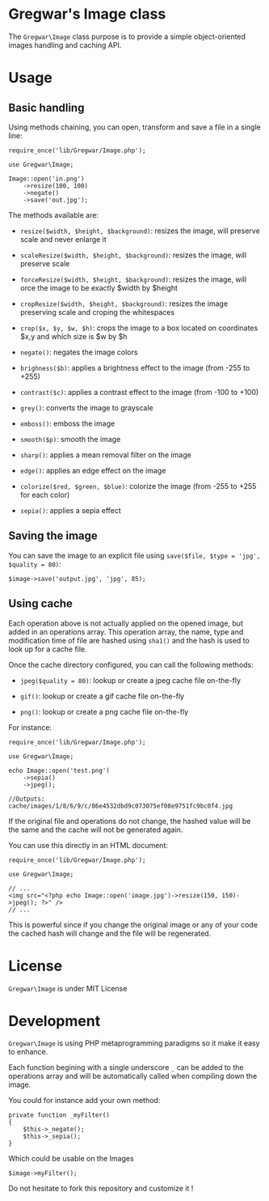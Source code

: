 Gregwar's Image class
=====================

The `Gregwar\Image` class purpose is to provide a simple object-oriented images handling and caching API.

Usage
=====

Basic handling
--------------

Using methods chaining, you can open, transform and save a file in a single line:

    require_once('lib/Gregwar/Image.php');

    use Gregwar\Image;

    Image::open('in.png')
        ->resize(100, 100)
        ->negate()
        ->save('out.jpg');

The methods available are:

* `resize($width, $height, $background)`: resizes the image, will preserve scale and never 
   enlarge it

* `scaleResize($width, $height, $background)`: resizes the image, will preserve scale

* `forceResize($width, $height, $background)`: resizes the image, will orce the image to 
   be exactly $width by $height

* `cropResize($width, $height, $background)`: resizes the image preserving scale and croping
  the whitespaces

* `crop($x, $y, $w, $h)`: crops the image to a box located on coordinates $x,y and
   which size is $w by $h

* `negate()`: negates the image colors

* `brighness($b)`: applies a brightness effect to the image (from -255 to +255)

* `contrast($c)`: applies a contrast effect to the image (from -100 to +100)

* `grey()`: converts the image to grayscale

* `emboss()`: emboss the image

* `smooth($p)`: smooth the image

* `sharp()`: applies a mean removal filter on the image

* `edge()`: applies an edge effect on the image

* `colorize($red, $green, $blue)`: colorize the image (from -255 to +255 for each color)

* `sepia()`: applies a sepia effect

Saving the image
----------------

You can save the image to an explicit file using `save($file, $type = 'jpg', $quality = 80)`:

    $image->save('output.jpg', 'jpg', 85);

Using cache
-----------

Each operation above is not actually applied on the opened image, but added in an operations
array. This operation array, the name, type and modification time of file are hashed using
`sha1()` and the hash is used to look up for a cache file.

Once the cache directory configured, you can call the following methods:

* `jpeg($quality = 80)`: lookup or create a jpeg cache file on-the-fly

* `gif()`: lookup or create a gif cache file on-the-fly

* `png()`: lookup or create a png cache file on-the-fly

For instance:

    require_once('lib/Gregwar/Image.php');

    use Gregwar\Image;

    echo Image::open('test.png')
        ->sepia()
        ->jpeg();

    //Outputs: cache/images/1/8/6/9/c/86e4532dbd9c073075ef08e9751fc9bc0f4.jpg

If the original file and operations do not change, the hashed value will be the same and the
cache will not be generated again.

You can use this directly in an HTML document:

    
    require_once('lib/Gregwar/Image.php');

    use Gregwar\Image;

    // ...
    <img src="<?php echo Image::open('image.jpg')->resize(150, 150)->jpeg(); ?>" />
    // ...

This is powerful since if you change the original image or any of your code the cached hash
will change and the file will be regenerated. 

License
=======

`Gregwar\Image` is under MIT License

Development
===========

`Gregwar\Image` is using PHP metaprogramming paradigms so it make it easy to enhance.

Each function begining with a single underscore `_` can be added to the operations array and 
will be automatically called when compiling down the image.

You could for instance add your own method:

    private function _myFilter()
    {
        $this->_negate();
        $this->_sepia();
    }

Which could be usable on the Images

    $image->myFilter();

Do not hesitate to fork this repository and customize it !
